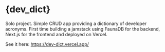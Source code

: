 # {dev_dict}
Solo project. Simple CRUD app providing a dictionary of developer acronyms. First time building a jamstack using FaunaDB for the backend, Next.js for the frontend and deployed on Vercel.

See it here: https://dev-dict.vercel.app/

